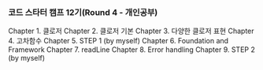 ### 코드 스타터 캠프 12기(Round 4 - 개인공부)
Chapter 1. 클로저
Chapter 2. 클로저 기본 
Chapter 3. 다양한 클로저 표현
Chapter 4. 고차함수
Chapter 5. STEP 1 (by myself)
Chapter 6. Foundation and Framework
Chapter 7. readLine
Chapter 8. Error handling
Chapter 9. STEP 2 (by myself)
